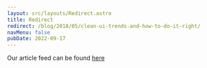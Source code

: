 ```yaml
---
layout: src/layouts/Redirect.astro
title: Redirect
redirect: /blog/2018/05/clean-ui-trends-and-how-to-do-it-right/
navMenu: false
pubDate: 2022-09-17
---
```

<div>
Our article feed can be found <a href="/blog/2018/05/clean-ui-trends-and-how-to-do-it-right/">here</a>
</div>
